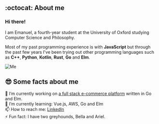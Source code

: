 ## :octocat: About me

### Hi there!

I am Emanuel, a fourth-year student at the University of Oxford studying Computer Science and Philosophy. 

Most of my past programming experience is with **JavaScript** but through the past few years I've been trying out other programming languages such as **C++**, **Python**, **Kotlin**, **Rust**, **Go** and **Elm**.

![Me](https://i.ibb.co/mDsFCX2/IMG-20190907-194613-156.jpg)

## 😎 Some facts about me

🔭 I’m currently working on [a full stack e-commerce platform](https://github.com/Rototu/storefront)  written in Go and Elm.  
🌱 I’m currently learning: Vue.js, AWS, Go and Elm  
📫 How to reach me: [LinkedIn](https://www.linkedin.com/in/emanuel-farauanu/)  
⚡ Fun fact: I have two greyhounds, Bella and Ariel.  
